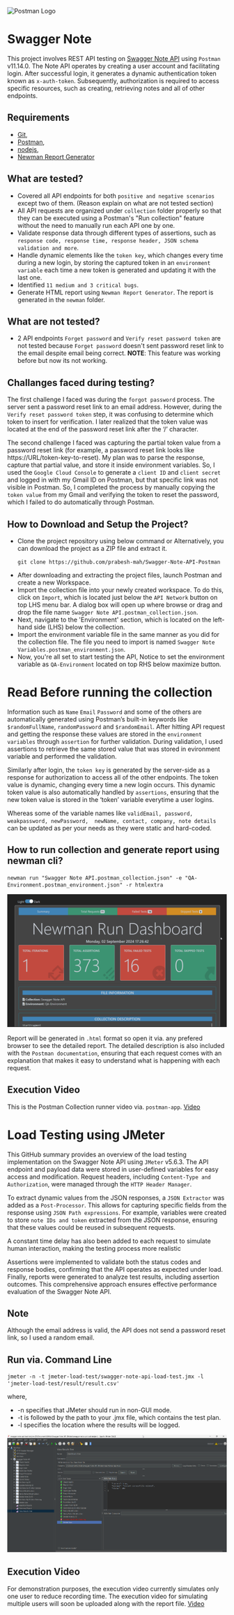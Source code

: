 <img src="https://upload.wikimedia.org/wikipedia/commons/c/c2/Postman_%28software%29.png" alt="Postman Logo" style="max-width:100%;">


# Swagger Note

This project involves REST API testing on [Swagger Note API](https://practice.expandtesting.com/notes/api/api-docs/) using `Postman` v11.14.0. The Note API operates by creating a user account and facilitating login. After successful login, it generates a dynamic authentication token known as `x-auth-token`. Subsequently, authorization is required to access specific resources, such as creating, retrieving notes and all of other endpoints.
## Requirements

- [Git](https://git-scm.com/downloads),
- [Postman](https://www.postman.com/downloads/),
- [nodejs](https://nodejs.org/en/download), 
- [Newman Report Generator](https://www.npmjs.com/package/newman-reporter-htmlextra)

## What are tested?
- Covered all API endpoints for both `positive and negative scenarios` except two of them. (Reason explain on what are not tested section)
- All API requests are organized under `collection` folder properly so that they can be executed using a Postman's "Run collection" feature without the need to manually run each API one by one.
- Validate response data through different types of assertions, such as `response code, response time, response header, JSON schema validation and more`.
- Handle dynamic elements like the `token key`, which changes every time during a new login, by storing the captured token in an `environment variable` each time a new token is generated and updating it with the last one.
- Identified `11 medium and 3 critical bugs`.
- Generate HTML report using `Newman Report Generator`. The report is generated in the `newman` folder.

## What are not tested?
- 2 API endpoints `Forget password` and `Verify reset password token` are not tested because `Forget password` doesn't sent password reset link to the email despite email being correct. **NOTE**: This feature was working before but now its not working.

## Challanges faced during testing?
The first challenge I faced was during the `forgot password` process. The server sent a password reset link to an email address. However, during the `Verify reset password token` step, it was confusing to determine which token to insert for verification. I later realized that the token value was located at the end of the password reset link after the ‘/’ character.

The second challenge I faced was capturing the partial token value from a password reset link (for example, a password reset link looks like https://URL/token-key-to-reset). My plan was to parse the response, capture that partial value, and store it inside environment variables. So, I used the `Google Cloud Console` to generate a `client ID` and `client secret` and logged in with my Gmail ID on Postman, but that specific link was not visible in Postman. So, I completed the process by manually copying the `token value` from my Gmail and verifying the token to reset the password, which I failed to do automatically through Postman. 

## How to Download and Setup the Project?

- Clone the project repository using below command or Alternatively, you can download the project as a ZIP file and extract it.
    ```
    git clone https://github.com/prabesh-mah/Swagger-Note-API-Postman
    ```
- After downloading and extracting the project files, launch Postman and create a new Workspace.
- Import the collection file into your newly created workspace. To do this, click on `Import`, which is located just below the `API Network` button on top LHS menu bar. A dialog box will open up where browse or drag and drop the file name `Swagger Note API.postman_collection.json`.
- Next, navigate to the 'Environment' section, which is located on the left-hand side (LHS) below the collection.
- Import the environment variable file in the same manner as you did for the collection file. The file you need to import is named `Swagger Note Variables.postman_environment.json`.
- Now, you're all set to start testing the API, Notice to set the environment variable as `QA-Environment` located on top RHS below maximize button. 

# Read Before running the collection
Information such as `Name` `Email` `Password` and some of the others are automatically generated using Postman’s built-in keywords like `$randomFullName`, `randomPassword` and `$randomEmail`. After hitting API request and getting the response these values are stored in the `environment variables` through `assertion` for further validation. During validation, I used assertions to retrieve the same stored value that was stored in evironment variable and performed the validation.

Similarly after login, the `token key` is generated by the server-side as a response for authorization to access all of the other endpoints. The token value is dynamic, changing every time a new login occurs. This dynamic token value is also automatically handled by `assertions`, ensuring that the new token value is stored in the ‘token’ variable everytime a user logins. 

Whereas some of the variable names like `validEmail, password, weakpassword, newPassword, 
newName, contact, company, note details` can be updated as per your needs as they were static and hard-coded. 

## How to run collection and generate report using newman cli?
```
newman run "Swagger Note API.postman_collection.json" -e "QA-Environment.postman_environment.json" -r htmlextra
```
<img src="screenshot\newman-result.png" alt="Newman Report" style="max-width:100%;">

Report will be generated in `.html` format so open it via. any prefered browser to see the detailed report. The detailed description is also included with the `Postman documentation`, ensuring that each request comes with an explanation that makes it easy to understand what is happening with each request.

## Execution Video
This is the Postman Collection runner video via. `postman-app`. 
[Video](https://drive.proton.me/urls/RV5X07MA9W#J9Fcd6fLDmkB)

# Load Testing using JMeter
This GitHub summary provides an overview of the load testing implementation on the Swagger Note API using `JMeter` v5.6.3. The API endpoint and payload data were stored in user-defined variables for easy access and modification. Request headers, including `Content-Type and Authorization`, were managed through the `HTTP Header Manager`.

To extract dynamic values from the JSON responses, a `JSON Extractor` was added as a `Post-Processor`. This allows for capturing specific fields from the response using `JSON Path expressions`. For example, variables were created to store `note IDs and token` extracted from the JSON response, ensuring that these values could be reused in subsequent requests.

A constant time delay has also been added to each request to simulate human interaction, making the testing process more realistic

Assertions were implemented to validate both the status codes and response bodies, confirming that the API operates as expected under load. Finally, reports were generated to analyze test results, including assertion outcomes. This comprehensive approach ensures effective performance evaluation of the Swagger Note API.

## Note
Although the email address is valid, the API does not send a password reset link, so I used a random email.

## Run via. Command Line

```
jmeter -n -t jmeter-load-test/swagger-note-api-load-test.jmx -l 'jmeter-load-test/result/result.csv'
```

where,
- -n specifies that JMeter should run in non-GUI mode.
- -t is followed by the path to your .jmx file, which contains the test plan.
- -l specifies the location where the results will be logged.

<img src="screenshot\jmeter-sample.png" alt="JMeter File" style="max-width:100%;">

## Execution Video
For demonstration purposes, the execution video currently simulates only one user to reduce recording time. The execution video for simulating multiple users will soon be uploaded along with the report file. 
[Video](https://drive.proton.me/urls/5WNX9TF054#DCY66Jnf41Jv)